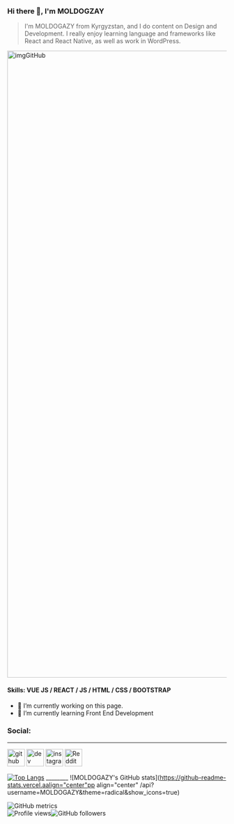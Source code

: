 

### Hi there 👋, I'm MOLDOGZAY

> I'm MOLDOGAZY from Kyrgyzstan, and I do content on Design and Development. 
> I really enjoy learning language and frameworks like React and React Native, as well as work in 
> WordPress.

<img width="1440" alt="imgGitHub" src="https://user-images.githubusercontent.com/64630832/132115812-f5a35a9e-b74a-4467-a9cc-fcfec923a830.png">

#### Skills: VUE JS / REACT / JS / HTML / CSS / BOOTSTRAP 

- 🔭 I’m currently working on this page. 
- 🌱 I’m currently learning Front End Development  

### Social:
---
[<img src='https://cdn.jsdelivr.net/npm/simple-icons@3.0.1/icons/github.svg' alt='github' height='40'>](https://github.com/MOLDOGAZY)  [<img src='https://cdn.jsdelivr.net/npm/simple-icons@3.0.1/icons/dev-dot-to.svg' alt='dev' height='40'>](https://dev.to/MOLDOGAZY)  [<img src='https://cdn.jsdelivr.net/npm/simple-icons@3.0.1/icons/instagram.svg' alt='instagram' height='40'>](https://www.instagram.com/kazy_kaby1bekov/)  [<img src='https://cdn.jsdelivr.net/npm/simple-icons@3.0.1/icons/reddit.svg' alt='Reddit' height='40'>](https://www.reddit.com/user/MOLDOGAZY)

[![Top Langs](https://github-readme-stats.vercel.app/api/top-langs/?username=MOLDOGAZY)](https://github.com/MOLDOGAZY/github-readme-stats) ________ ![MOLDOGAZY's GitHub stats](https://github-readme-stats.vercel.aalign="center"pp align="center" /api?username=MOLDOGAZY&theme=radical&show_icons=true)

![GitHub metrics](https://metrics.lecoq.io/MOLDOGAZY)  
![Profile views](https://gpvc.arturio.dev/MOLDOGAZY)![GitHub followers](https://img.shields.io/github/followers/MOLDOGAZY?style=social)

<!-- <a href="https://github.com/anuraghazra/github-readme-stats">
  <img align="center" src="https://github-readme-stats.vercel.app/api/pin/?username=anuraghazra&repo=github-readme-stats" />
</a>
<a href="https://github.com/anuraghazra/convoychat">
  <img align="center" src="https://github-readme-stats.vercel.app/api/pin/?username=anuraghazra&repo=convoychat" />
</a> -->

